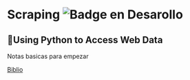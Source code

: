  
# Scraping ![Badge en Desarollo](https://img.shields.io/badge/STATUS-COMPLETO-green)

##  :tropical_fish:Using Python to Access Web Data

Notas basicas para empezar

[Biblio](https://www.py4e.com/html3/)
